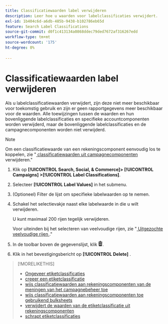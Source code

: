 ```yaml
---
title: Classificatiewaarden label verwijderen
description: Leer hoe u waarden voor labelclassificaties verwijdert.
exl-id: 1b404c6d-a6db-485b-9438-b102786eb65d
feature: Search Label Classifications
source-git-commit: d0f1c413134a0868ddec79ded7672af316267edd
workflow-type: tm+mt
source-wordcount: '175'
ht-degree: 0%

---
```


# Classificatiewaarden label verwijderen

Als u labelclassificatiewaarden verwijdert, zijn deze niet meer beschikbaar voor toekomstig gebruik en zijn er geen rapportgegevens meer beschikbaar voor de waarden. Alle toewijzingen tussen de waarden en hun bovenliggende labelclassificaties en specifieke accountcomponenten worden verwijderd, maar de bovenliggende labelclassificaties en de campagnecomponenten worden niet verwijderd.

>[!NOTE]
>
>Om een classificatiewaarde van een rekeningscomponent eenvoudig los te koppelen, zie &quot;[ classificatiewaarden uit campagnecomponenten ](classification-values-remove.md) verwijderen.&quot;

1. Klik op **[!UICONTROL Search, Social, & Commerce]> [!UICONTROL Campaigns] >[!UICONTROL Label Classifications]**.

1. Selecteer **[!UICONTROL Label Values]** in het submenu.

1. (Optioneel) Filter de lijst om specifieke labelwaarden op te nemen.

1. Schakel het selectievakje naast elke labelwaarde in die u wilt verwijderen.

   U kunt maximaal 200 rijen tegelijk verwijderen.

   Voor uiteinden bij het selecteren van veelvoudige rijen, zie &quot;[ Uitgezochte veelvoudige rijen ](/help/search-social-commerce/common-tasks/navigation-editing-selection/multiple-rows-select.md).&quot;

1. In de toolbar boven de gegevenslijst, klik ![ Schrapping ](/help/search-social-commerce/assets/delete.png " ").

1. Klik in het bevestigingsbericht op **[!UICONTROL Delete]** .

>[!MORELIKETHIS]
>
>* [ Ongeveer etiketclassificaties ](classification-about.md)
>* [ creeer een etiketclassificatie ](classification-create.md)
>* [ wijs classificatiewaarden aan rekeningscomponenten van de meningen van het campagnebeheer toe ](classification-values-assign-campaign-management.md)
>* [ wijs classificatiewaarden aan rekeningscomponenten toe gebruikend bulksheets ](classification-values-assign-bulksheets.md)
>* [ verwijdert de waarden van de etiketclassificatie uit rekeningscomponenten ](classification-values-remove.md)
>* [ schrapt etiketclassificaties ](classification-delete.md)
